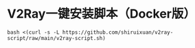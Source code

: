 # V2Ray一键安装脚本（Docker版）
```
bash <(curl -s -L https://github.com/shiruixuan/v2ray-script/raw/main/v2ray-script.sh)
```
